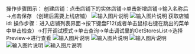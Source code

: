 操作步骤图示：
创建店铺：点击店铺下的实体店铺→单击新增店铺→输入名称后→点击保存 （创建后需要上线店铺）
![输入图片说明](https://images.gitee.com/uploads/images/2021/1105/162938_47a601c6_8867015.png "屏幕截图.png")
![输入图片说明](https://images.gitee.com/uploads/images/2021/0510/164751_aeabf4e6_8867015.png "屏幕截图.png")
获取店铺id:
操作步骤：进入店铺列表界面→按下键盘F12(或者单击鼠标右键在跳出的菜单中单击检查）→打开调试模式→单击查询→单击调试里的GetStoresList→选择Preview→进行查看
![输入图片说明](https://images.gitee.com/uploads/images/2021/0511/102019_e746ba2b_8867015.png "屏幕截图.png")
![输入图片说明](https://images.gitee.com/uploads/images/2021/0511/102113_34a184db_8867015.png "屏幕截图.png")
![输入图片说明](https://images.gitee.com/uploads/images/2021/0511/102242_3c54d24b_8867015.png "屏幕截图.png")
![输入图片说明](https://images.gitee.com/uploads/images/2021/0520/093334_57520338_8867015.png "屏幕截图.png")
![输入图片说明](https://images.gitee.com/uploads/images/2021/0520/093013_48c7c739_8867015.png "屏幕截图.png")